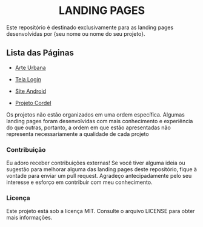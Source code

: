 # <div align="center">LANDING PAGES</div>
Este repositório é destinado exclusivamente para as landing pages desenvolvidas por {seu nome ou nome do seu projeto}.

## Lista das Páginas
- [Arte Urbana](https://felilpz.github.io/arte-urbana-vitoria/)

- [Tela Login](https://felilpz.github.io/tela-login/)

- [Site Android](https://felilpz.github.io/site-android/)

- [Projeto Cordel](https://felilpz.github.io/projeto-cordel/)

Os projetos não estão organizados em uma ordem específica. Algumas landing pages foram desenvolvidas com mais conhecimento e experiência do que outras, portanto, a ordem em que estão apresentadas não representa necessariamente a qualidade de cada projeto


### Contribuição
Eu adoro receber contribuições externas! Se você tiver alguma ideia ou sugestão para melhorar alguma das landing pages deste repositório, fique à vontade para enviar um pull request. Agradeço antecipadamente pelo seu interesse e esforço em contribuir com meu conhecimento.

### Licença
Este projeto está sob a licença MIT. Consulte o arquivo LICENSE para obter mais informações.